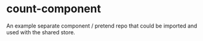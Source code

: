 # count-component

An example separate component / pretend repo that could be imported and used with the shared store.
